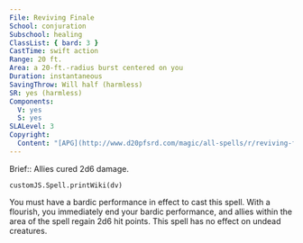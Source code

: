 ```yaml
---
File: Reviving Finale
School: conjuration
Subschool: healing
ClassList: { bard: 3 }
CastTime: swift action
Range: 20 ft.
Area: a 20-ft.-radius burst centered on you
Duration: instantaneous
SavingThrow: Will half (harmless)
SR: yes (harmless)
Components:
  V: yes
  S: yes
SLALevel: 3
Copyright:
  Content: "[APG](http://www.d20pfsrd.com/magic/all-spells/r/reviving-finale)"
---
```

Brief:: Allies cured 2d6 damage.

```dataviewjs
customJS.Spell.printWiki(dv)
```

You must have a bardic performance in effect to cast this spell.  With a flourish, you immediately end your bardic performance, and allies within the area of the spell regain 2d6 hit points. This spell has no effect on undead creatures.
